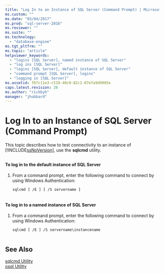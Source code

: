 ```yaml
---
title: "Log In to an Instance of SQL Server (Command Prompt) | Microsoft Docs"
ms.custom: ""
ms.date: "03/04/2017"
ms.prod: "sql-server-2016"
ms.reviewer: ""
ms.suite: ""
ms.technology: 
  - "database-engine"
ms.tgt_pltfrm: ""
ms.topic: "article"
helpviewer_keywords: 
  - "logins [SQL Server], named instance of SQL Server"
  - "log ins [SQL Server]"
  - "logins [SQL Server], default instance of SQL Server"
  - "command prompt [SQL Server], logins"
  - "logging in [SQL Server]"
ms.assetid: f67c11e3-c519-40c9-82c1-07efa9d9985e
caps.latest.revision: 26
ms.author: "rickbyh"
manager: "jhubbard"
---
```

# Log In to an Instance of SQL Server (Command Prompt)
  This topic describes how to test connectivity to an instance of [!INCLUDE[ssNoVersion](../../../advanced-analytics/r-services/includes/ssnoversion-md.md)], use the **sqlcmd** utility.  
  
##  <a name="SSMSProcedure"></a>  
  
#### To log in to the default instance of SQL Server  
  
1.  From a command prompt, enter the following command to connect by using Windows Authentication:  
  
    ```  
    sqlcmd [ /E ] [ /S servername ]  
  
    ```  
  
#### To log in to a named instance of SQL Server  
  
1.  From a command prompt, enter the following command to connect by using Windows Authentication:  
  
    ```  
    sqlcmd [ /E ] /S servername\instancename  
  
    ```  
  
## See Also  
 [sqlcmd Utility](../../../tools/sqlcmd-utility.md)   
 [osql Utility](../../../tools/osql-utility.md)  
  
  